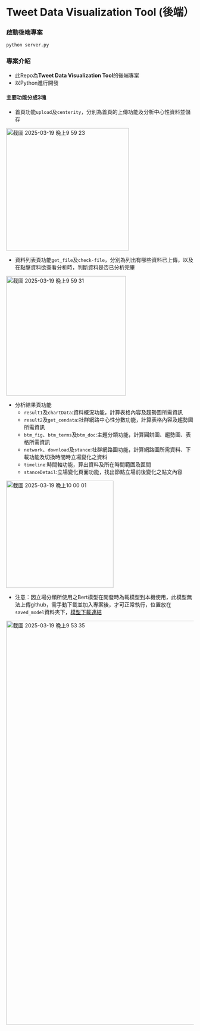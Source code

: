 # Tweet Data Visualization Tool (後端）

### 啟動後端專案

```
python server.py
```

### 專案介紹

- 此Repo為**Tweet Data Visualization Tool**的後端專案
- 以Python進行開發

#### 主要功能分成3塊

- 首頁功能`upload`及`centerity`，分別為首頁的上傳功能及分析中心性資料並儲存
<img width="329" alt="截圖 2025-03-19 晚上9 59 23" src="https://github.com/user-attachments/assets/9b354593-b4de-4fa1-a399-42de27f3af8c" />

- 資料列表頁功能`get_file`及`check-file`，分別為列出有哪些資料已上傳，以及在點擊資料欲查看分析時，判斷資料是否已分析完畢
<img width="321" alt="截圖 2025-03-19 晚上9 59 31" src="https://github.com/user-attachments/assets/60e8efdc-8db9-48d9-8e73-b3f210cf6fc7" />

- 分析結果頁功能
  - `result1`及`chartData`:資料概況功能，計算表格內容及趨勢圖所需資訊
  - `result2`及`get_cendata`:社群網路中心性分數功能，計算表格內容及趨勢圖所需資訊
  - `btm_fig`、`btm_terms`及`btm_doc`:主題分類功能，計算圓餅圖、趨勢圖、表格所需資訊
  - `network`、`download`及`stance`:社群網路圖功能，計算網路圖所需資料、下載功能及切換時間時立場變化之資料
  - `timeline`:時間軸功能，算出資料及所在時間範圍及區間
  - `stanceDetail`:立場變化頁面功能，找出節點立場前後變化之貼文內容
<img width="288" alt="截圖 2025-03-19 晚上10 00 01" src="https://github.com/user-attachments/assets/1874b281-4a12-42eb-8d68-610c5b48de44" />

- 注意：因立場分類所使用之Bert模型在開發時為載模型到本機使用，此模型無法上傳github，需手動下載並加入專案後，才可正常執行，位置放在`saved_model`資料夾下，[模型下載連結](https://drive.google.com/file/d/1Wkmv7rGtmyrjt5XIId_d2fus98L27hJj/view?usp=sharing)
<img width="1084" alt="截圖 2025-03-19 晚上9 53 35" src="https://github.com/user-attachments/assets/520d840b-7912-417b-9a30-c292a7247a52" />

